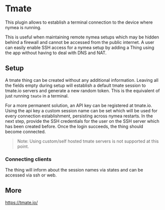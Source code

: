# Tmate

This plugin allows to establish a terminal connection to the device where nymea is running.

This is useful when maintaining remote nymea setups which may be hidden behind a firewall
and cannot be accessed from the public internet. A user can easily enable SSH access for
a nymea setup by adding a Thing using the app without having to deal with DNS and NAT.

## Setup

A tmate thing can be created without any additional information. Leaving all the fields
empty during setup will establish a default tmate session to tmate.io servers and generate
a new random token. This is the equivalent of just running `tmate` in a terminal.

For a more permanent solution, an API key can be registered at tmate.io. Using the api key a custom session name can be set which will be used for every connection establishment, persisting across nymea restarts. In the 
next step, provide the SSH credentials for the user on the SSH server which has been created before. Once the login succeeds, the thing should become connected.

> Note: Using custom/self hosted tmate servers is not supported at this point.

### Connecting clients

The thing will inform about the session names via states and can be accessed via ssh or web.

## More

https://tmate.io/
